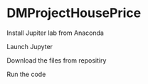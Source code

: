 # DMProjectHousePrice

Install Jupiter lab from Anaconda

Launch Jupyter

Download the files from repositiry

Run the code
